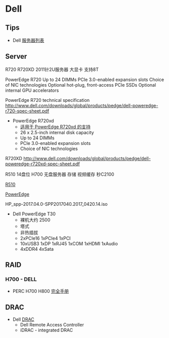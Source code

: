 # Dell

## Tips
* Dell [服务器列表](https://en.wikipedia.org/wiki/List_of_Dell_PowerEdge_Servers)


## Server


R720 R720XD 2011针2U服务器 大显卡 支持8T

PowerEdge R720
Up to 24 DIMMs
PCIe 3.0-enabled expansion
slots
Choice of NIC technologies
Optional hot-plug, front-access PCIe SSDs
Optional internal GPU accelerators


PowerEdge R720 technical specification
http://www.dell.com/downloads/global/products/pedge/dell-poweredge-r720-spec-sheet.pdf


* PowerEdge R720xd
  * [适用于 PowerEdge R720xd 的支持](http://www.dell.com/support/home/cn/zh/cnbsd1/product-support/servicetag/5p8mgz1/drivers)
  * 26 x 2.5-inch internal disk capacity
  * Up to 24 DIMMs
  * PCIe 3.0-enabled expansion slots
  * Choice of NIC technologies

R720XD
http://www.dell.com/downloads/global/products/pedge/dell-poweredge-r720xd-spec-sheet.pdf

R510 14盘位 H700 无盘服务器 存储 视频缓存 秒C2100

[R510](http://www.dell.com/en-us/work/shop/povw/poweredge-r510)

[PowerEdge](https://dell.com/PowerEdge)

HP_spp-2017.04.0-SPP2017040.2017_0420.14.iso

* Dell PowerEdge T30
  * 裸机大约 2500
  * 塔式
  * 非热插拔
  * 2xPCIe16 1xPCIe4 1xPCI
  * 10xUSB3 1xDP 1xRJ45 1xCOM 1xHDMI 1xAudio
  * 4xDDR4 4xSata

## RAID
### H700 - DELL

* PERC H700 H800 [完全手册](http://zh.community.dell.com/support_forums/poweredge/w/wiki/492.perc-h700-h800)

## DRAC
* Dell [DRAC](https://en.wikipedia.org/wiki/Dell_DRAC)
  * Dell Remote Access Controller
  * iDRAC - integrated DRAC
